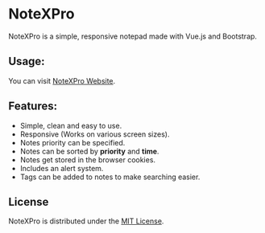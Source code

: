 # NoteXPro

NoteXPro is a simple, responsive notepad made with Vue.js and Bootstrap.

## Usage:

You can visit [NoteXPro Website](https://www.google.com "NoteXPro Website").

## Features:

* Simple, clean and easy to use.
* Responsive (Works on various screen sizes).
* Notes priority can be specified.
* Notes can be sorted by **priority** and **time**.
* Notes get stored in the browser cookies.
* Includes an alert system.
* Tags can be added to notes to make searching easier.

## License

NoteXPro is distributed under the [MIT License](https://github.com/AmeerTaweel/note-x-pro/blob/master/LICENSE.md).

